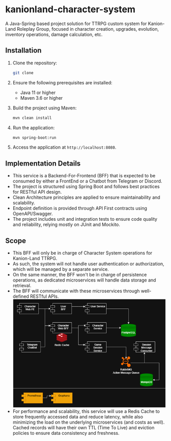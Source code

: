 # kanionland-character-system
A Java-Spring based project solution for TTRPG custom system for Kanion-Land Roleplay Group, focused in character creation, upgrades, evolution, inventory operations, damage calculation, etc.


## Installation

1. Clone the repository:
   ```bash
   git clone
   
2. Ensure the following prerequisites are installed:
   - Java 11 or higher
   - Maven 3.6 or higher

3. Build the project using Maven:
   ```bash
   mvn clean install
   ```
4. Run the application:
   ```bash
   mvn spring-boot:run
   ```
5. Access the application at `http://localhost:8080`.

## Implementation Details
- This service is a Backend-For-Frontend (BFF) that is expected to be consumed by either a FrontEnd or a Chatbot from Telegram or Discord.
- The project is structured using Spring Boot and follows best practices for RESTful API design.
- Clean Architecture principles are applied to ensure maintainability and scalability.
- Endpoint definition is provided through API First contracts using OpenAPI/Swagger.
- The project includes unit and integration tests to ensure code quality and reliability, relying mostly on JUnit and Mockito.

## Scope
- This BFF will only be in charge of Character System operations for Kanion-Land TTRPG.
- As such, the system will not handle user authentication or authorization, which will be managed by a separate service.
- On the same manner, the BFF won't be in charge of persistence operations, as dedicated microservices will handle data storage and retrieval. 
- The BFF will communicate with these microservices through well-defined RESTful APIs.
![kanionland-system-design.png](resources/kanionland-system-design.png)
- For performance and scalability, this service will use a Redis Cache to store frequently accessed data and reduce latency, while also minimizing the load on the underlying microservices (and costs as well). Cached records will have their own TTL (Time To Live) and eviction policies to ensure data consistency and freshness.